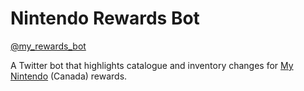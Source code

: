 # Nintendo Rewards Bot
[@my_rewards_bot](https://twitter.com/my_rewards_bot)

A Twitter bot that highlights catalogue and inventory changes for [My Nintendo](https://my.nintendo.com/reward_categories) (Canada) rewards.
